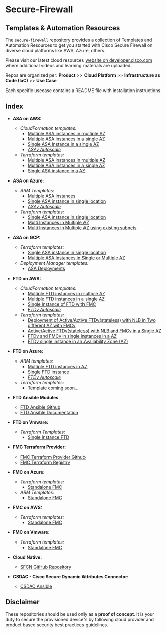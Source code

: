 # Secure-Firewall

## Templates & Automation Resources
The `secure-firewall` repository provides a collection of Templates and Automation Resources to get you started with  Cisco Secure Firewall on diverse cloud platforms like AWS, Azure, others.

Please visit our latest cloud resources [website on developer.cisco.com](https://developer.cisco.com/secure-firewall/cloud-resources/) where additional videos and learning materials are uploaded.

Repos are organized per: **Product** >> **Cloud Platform** >>  **Infrastructure as Code (IaC)** >> **Use Case**

Each specific usecase contains a README file with installation instructions.

## Index
* **ASA on AWS:**
  * _CloudFormation templates:_
     * [Multiple ASA instances in multiple AZ](https://github.com/CiscoDevNet/secure-firewall/tree/main/ASA/AWS/CloudFormation/ASA_Multiple_Instance_MultiAz)
     * [Multiple ASA instances in a single AZ](https://github.com/CiscoDevNet/secure-firewall/tree/main/ASA/AWS/CloudFormation/ASA_Multiple_Instance_SingleAZ)
     * [Single ASA Instance in a single AZ](https://github.com/CiscoDevNet/secure-firewall/tree/main/ASA/AWS/CloudFormation/ASA_Single_Instance)
     * [_ASAv Autoscale_](https://github.com/CiscoDevNet/cisco-asav/tree/master/autoscale/aws)
  * _Terraform templates:_
     * [Multiple ASA instances in multiple AZ](https://github.com/CiscoDevNet/secure-firewall/tree/main/ASA/AWS/Terraform/ASA_A_A_Multiple_AZ)
     * [Multiple ASA instances in a single AZ](https://github.com/CiscoDevNet/secure-firewall/tree/main/ASA/AWS/Terraform/ASA_A_A_Single_AZ)
     * [Single ASA instance in a AZ](https://github.com/CiscoDevNet/secure-firewall/tree/main/ASA/AWS/Terraform/ASA_Single_Instances_AZ)
  
* **ASA on Azure:**
  * _ARM Templates:_
     * [Multiple ASA instances](https://github.com/CiscoDevNet/secure-firewall/tree/main/ASA/Azure/ARM%20Template/Deployment)
     * [Single ASA instance in single location](https://github.com/CiscoDevNet/secure-firewall/tree/main/ASA/Azure/ARM%20Template/Deployment)
     * [_ASAv Autoscale_](https://github.com/CiscoDevNet/cisco-asav/tree/master/autoscale/azure)
  * _Terraform templates:_
     * [Single ASA instance in single location](https://github.com/CiscoDevNet/secure-firewall/tree/main/ASA/Azure/Terraform/Single%20Instance)
     * [Multi Instances in Multiple AZ](https://github.com/CiscoDevNet/secure-firewall/tree/main/ASA/Azure/Terraform/MultiInstanceMultiAZ)
     * [Multi Instances in Multiple AZ using existing subnets](https://github.com/CiscoDevNet/secure-firewall/tree/main/ASA/Azure/Terraform/MultiInstanceMultiAZ_ExistingSubnets) 

* **ASA on GCP:**
  * _Terraform templates:_
    * [Single ASA instance in single location](https://github.com/CiscoDevNet/secure-firewall/tree/main/ASA/GCP/Terraform/Deployment/examples/single-instance)
    * [Multiple ASA Instances in Single or Multiple AZ](https://github.com/CiscoDevNet/secure-firewall/tree/main/ASA/GCP/Terraform/Deployment/examples/multi-instances)
  * _Deployment Manager templates:_
    * [ASA Deployments](https://github.com/CiscoDevNet/secure-firewall/tree/main/ASA/GCP/Deployment-Manager/examples)   

* **FTD on AWS:**
  * _CloudFormation templates:_
     * [Multiple FTD instances in multiple AZ](https://github.com/CiscoDevNet/secure-firewall/tree/main/FTD/AWS/CloudFormation/FTD_MultipleInstance_MultiAZ)
     * [Multiple FTD instances in a single AZ](https://github.com/CiscoDevNet/secure-firewall/tree/main/FTD/AWS/CloudFormation/FTD_MultipleInstance_SingleAZ)
     * [Single Instance of FTD with FMC](https://github.com/CiscoDevNet/secure-firewall/tree/main/FTD/AWS/CloudFormation/FTD_FMC_SingleInstance)
     * [_FTDv Autoscale_](https://github.com/CiscoDevNet/cisco-ftdv/tree/master/autoscale/aws)
  * _Terraform templates:_
     * [Deployment of Active/Active FTDv(stateless) with NLB in Two different AZ with FMCv](https://github.com/CiscoDevNet/secure-firewall/tree/main/FTD/AWS/Terraform/FTD_FMC_A_A_Multiple_AZ)
     * [Active/Active FTDv(stateless) with NLB and FMCv in a Single AZ](https://github.com/CiscoDevNet/secure-firewall/tree/main/FTD/AWS/Terraform/FTD_FMC_A_A_Single_AZ)
     * [FTDv and FMCv in single instances in a AZ](https://github.com/CiscoDevNet/secure-firewall/tree/main/FTD/AWS/Terraform/FTD_FMC_Single_Instance_in_AZ)
     * [FTDv single instance in an Availability Zone (AZ)](https://github.com/CiscoDevNet/secure-firewall/tree/main/FTD/AWS/Terraform/FTD_Single_Instance_AZ)

* **FTD on Azure:**
  * _ARM templates:_
     * [Multiple FTD instances in AZ](https://github.com/CiscoDevNet/secure-firewall/tree/main/FTD/Azure/ARM%20Template/MultiInstance)
     * [Single FTD instance](https://github.com/CiscoDevNet/secure-firewall/tree/main/FTD/Azure/ARM%20Template/Standalone) 
     * [_FTDv Autoscale_](https://github.com/CiscoDevNet/cisco-ftdv/tree/master/autoscale/azure)
  * _Terraform templates:_
     * [Template coming soon...](https://github.com/CiscoDevNet/secure-firewall/tree/main/FTD/Azure/Terraform)
* **FTD Ansible Modules**
  * [FTD Ansible Github](https://github.com/CiscoDevNet/FTDAnsible)
  * [FTD Ansible Documentation](https://developer.cisco.com/site/ftd-ansible/)
* **FTD on Vmware:**
  * _Terraform Templates:_
    * [Single Instance FTD](https://github.com/CiscoDevNet/secure-firewall/tree/main/FTD/Vmware/Terraform)
* **FMC Terraform Provider:**
  * [FMC Terraform Provider Github](https://github.com/CiscoDevNet/terraform-provider-fmc)
  * [FMC Terraform Registry](https://registry.terraform.io/providers/CiscoDevNet/fmc/latest)
* **FMC on Azure:**
  * _Terraform templates:_
    * [Standalone FMC](https://github.com/CiscoDevNet/secure-firewall/tree/main/FMC/Azure/Terraform/standalone)
  * _ARM Templates:_
    * [Standalone FMC](https://github.com/CiscoDevNet/secure-firewall/tree/main/FMC/Azure/ARMTemplates/Standalone)
* **FMC on AWS:**
  * _Terraform templates:_
    * [Standalone FMC](https://github.com/CiscoDevNet/secure-firewall/tree/main/FMC/AWS/Standalone)
* **FMC on Vmware:**
  * _Terraform templates:_
    * [Standalone FMC](https://github.com/CiscoDevNet/secure-firewall/tree/main/FMC/Vmware/Terraform)
 * **Cloud Native:**
   * [SFCN GitHub Repository](https://github.com/CiscoDevNet/sfcn)
 * **CSDAC - Cisco Secure Dynamic Attributes Connector:**
   * [CSDAC Ansible](https://galaxy.ansible.com/cisco/csdac)

## Disclaimer
These repositories should be used only as a **proof of concept**. It is your duty to secure the provisioned device's by following cloud provider and product based security best practices guidelines.
